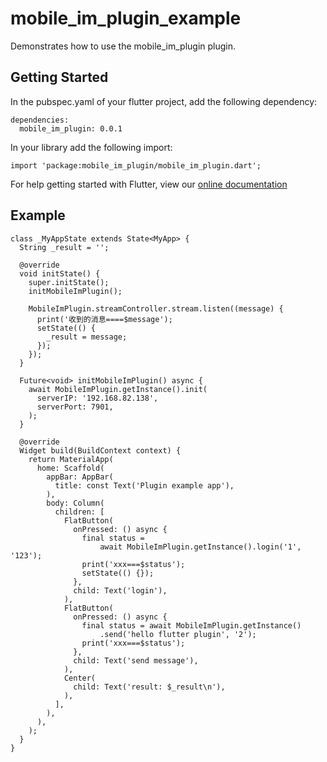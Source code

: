 # mobile_im_plugin_example

Demonstrates how to use the mobile_im_plugin plugin.

## Getting Started

In the pubspec.yaml of your flutter project, add the following dependency:
```
dependencies:
  mobile_im_plugin: 0.0.1
```

In your library add the following import:
```
import 'package:mobile_im_plugin/mobile_im_plugin.dart';

```

For help getting started with Flutter, view our
[online documentation](https://flutter.dev/docs)

## Example

```
class _MyAppState extends State<MyApp> {
  String _result = '';

  @override
  void initState() {
    super.initState();
    initMobileImPlugin();

    MobileImPlugin.streamController.stream.listen((message) {
      print('收到的消息====$message');
      setState(() {
        _result = message;
      });
    });
  }

  Future<void> initMobileImPlugin() async {
    await MobileImPlugin.getInstance().init(
      serverIP: '192.168.82.138',
      serverPort: 7901,
    );
  }

  @override
  Widget build(BuildContext context) {
    return MaterialApp(
      home: Scaffold(
        appBar: AppBar(
          title: const Text('Plugin example app'),
        ),
        body: Column(
          children: [
            FlatButton(
              onPressed: () async {
                final status =
                    await MobileImPlugin.getInstance().login('1', '123');
                print('xxx===$status');
                setState(() {});
              },
              child: Text('login'),
            ),
            FlatButton(
              onPressed: () async {
                final status = await MobileImPlugin.getInstance()
                    .send('hello flutter plugin', '2');
                print('xxx===$status');
              },
              child: Text('send message'),
            ),
            Center(
              child: Text('result: $_result\n'),
            ),
          ],
        ),
      ),
    );
  }
}
```